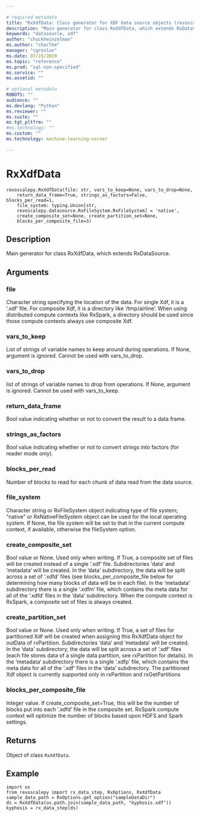 ```yaml
--- 
 
# required metadata 
title: "RxXdfData: Class generator for XDF data source objects (revoscalepy)" 
description: "Main generator for class RxXdfData, which extends RxDataSource." 
keywords: "datasource, xdf" 
author: "chuckheinzelman"
ms.author: "charlhe" 
manager: "cgronlun" 
ms.date: 07/15/2019
ms.topic: "reference" 
ms.prod: "sql-non-specified"
ms.service: "" 
ms.assetid: "" 
 
# optional metadata 
ROBOTS: "" 
audience: "" 
ms.devlang: "Python" 
ms.reviewer: "" 
ms.suite: "" 
ms.tgt_pltfrm: "" 
#ms.technology: "" 
ms.custom: "" 
ms.technology: machine-learning-server
 
---
```


# RxXdfData


 



```
revoscalepy.RxXdfData(file: str, vars_to_keep=None, vars_to_drop=None,
    return_data_frame=True, strings_as_factors=False, blocks_per_read=1,
    file_system: typing.Union[str,
    revoscalepy.datasource.RxFileSystem.RxFileSystem] = 'native',
    create_composite_set=None, create_partition_set=None,
    blocks_per_composite_file=3)
```





## Description

Main generator for class RxXdfData, which extends RxDataSource.


## Arguments


### file

Character string specifying the location of the data. For single
Xdf, it is a ‘.xdf’ file. For composite Xdf, it is a directory like
‘/tmp/airline’. When using distributed compute contexts like RxSpark,
a directory should be used since those compute contexts always use composite Xdf.


### vars_to_keep

List of strings of variable names to keep around during
operations. If None, argument is ignored. Cannot be used with vars_to_drop.


### vars_to_drop

list of strings of variable names to drop from
operations. If None, argument is ignored. Cannot be used with vars_to_keep.


### return_data_frame

Bool value indicating whether or not to convert the
result to a data frame.


### strings_as_factors

Bool value indicating whether or not to convert
strings into factors (for reader mode only).


### blocks_per_read

Number of blocks to read for each chunk of data read
from the data source.


### file_system

Character string or RxFileSystem object indicating type
of file system; “native” or RxNativeFileSystem object can be used for the
local operating system. If None, the file system will be set to that in
the current compute context, if available, otherwise the fileSystem option.


### create_composite_set

Bool value or None. Used only when writing.
If True, a composite set of files will be created instead of a single ‘.xdf’
file. Subdirectories ‘data’ and ‘metadata’ will be created. In the ‘data’
subdirectory, the data will be split across a set of ‘.xdfd’ files (see
blocks_per_composite_file below for determining how many blocks of data will be
in each file). In the ‘metadata’ subdirectory there is a single ‘.xdfm’ file,
which contains the meta data for all of the ‘.xdfd’ files in the ‘data’
subdirectory. When the compute context is RxSpark, a composite set of files is always created.


### create_partition_set

Bool value or None. Used only when writing.
If True, a set of files for partitioned Xdf will be created when assigning
this RxXdfData object for outData of rxPartition. Subdirectories ‘data’ and
‘metadata’ will be created. In the ‘data’ subdirectory, the data will be
split across a set of ‘.xdf’ files (each file stores data of a single data
partition, see rxPartition for details). In the ‘metadata’ subdirectory there
is a single ‘.xdfp’ file, which contains the meta data for all of the ‘.xdf’
files in the ‘data’ subdirectory. The partitioned Xdf object is currently
supported only in rxPartition and rxGetPartitions


### blocks_per_composite_file

Integer value. If
create_composite_set=True, this will be the number of blocks put into each
‘.xdfd’ file in the composite set. RxSpark compute context will optimize
the number of blocks based upon HDFS and Spark settings.


## Returns

Object of class `RxXdfData`.


## Example



```
import os
from revoscalepy import rx_data_step, RxOptions, RxXdfData
sample_data_path = RxOptions.get_option("sampleDataDir")
ds = RxXdfData(os.path.join(sample_data_path, "kyphosis.xdf"))
kyphosis = rx_data_step(ds)
```

